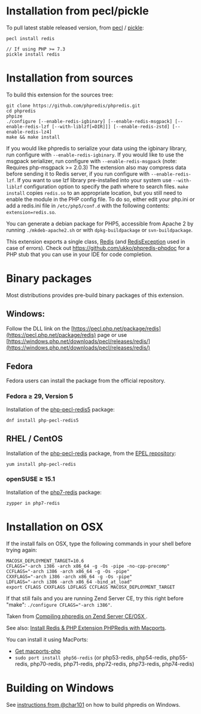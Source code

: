 # Installation from pecl/pickle

To pull latest stable released version, from [pecl](https://pecl.php.net/package/redis) / [pickle](https://wiki.php.net/rfc/deprecate-pear-include-composer):

~~~
pecl install redis

// If using PHP >= 7.3
pickle install redis
~~~

# Installation from sources

To build this extension for the sources tree:

~~~
git clone https://github.com/phpredis/phpredis.git
cd phpredis
phpize
./configure [--enable-redis-igbinary] [--enable-redis-msgpack] [--enable-redis-lzf [--with-liblzf[=DIR]]] [--enable-redis-zstd] [--enable-redis-lz4]
make && make install
~~~

If you would like phpredis to serialize your data using the igbinary library, run configure with `--enable-redis-igbinary`.
If you would like to use the msgpack serializer, run configure with `--enable-redis-msgpack` (note:  Requires php-msgpack >= 2.0.3)
The extension also may compress data before sending it to Redis server, if you run configure with `--enable-redis-lzf`. If you want to use lzf library pre-installed into your system use `--with-liblzf` configuration option to specify the path where to search files.
`make install` copies `redis.so` to an appropriate location, but you still need to enable the module in the PHP config file. To do so, either edit your php.ini or add a redis.ini file in `/etc/php5/conf.d` with the following contents: `extension=redis.so`.

You can generate a debian package for PHP5, accessible from Apache 2 by running `./mkdeb-apache2.sh` or with `dpkg-buildpackage` or `svn-buildpackage`.

This extension exports a single class, [Redis](./README.md#class-redis) (and [RedisException](./README.md#class-redisexception) used in case of errors). Check out https://github.com/ukko/phpredis-phpdoc for a PHP stub that you can use in your IDE for code completion.


# Binary packages

Most distributions provides pre-build binary packages of this extension.

## Windows:

Follow the DLL link on the [https://pecl.php.net/package/redis](https://pecl.php.net/package/redis) page or use [https://windows.php.net/downloads/pecl/releases/redis/](https://windows.php.net/downloads/pecl/releases/redis/)

## Fedora

Fedora users can install the package from the official repository.

### Fedora ≥ 29, Version 5

Installation of the [php-pecl-redis5](https://packages.fedoraproject.org/pkgs/php-pecl-redis5/php-pecl-redis5/) package:

~~~
dnf install php-pecl-redis5
~~~

## RHEL / CentOS

Installation of the [php-pecl-redis](https://apps.fedoraproject.org/packages/php-pecl-redis) package, from the [EPEL repository](https://fedoraproject.org/wiki/EPEL):

~~~
yum install php-pecl-redis
~~~

### openSUSE ≥ 15.1

Installation of the [php7-redis](https://software.opensuse.org/package/php7-redis?search_term=php7-redis) package:

~~~
zypper in php7-redis
~~~


# Installation on OSX

If the install fails on OSX, type the following commands in your shell before trying again:
~~~
MACOSX_DEPLOYMENT_TARGET=10.6
CFLAGS="-arch i386 -arch x86_64 -g -Os -pipe -no-cpp-precomp"
CCFLAGS="-arch i386 -arch x86_64 -g -Os -pipe"
CXXFLAGS="-arch i386 -arch x86_64 -g -Os -pipe"
LDFLAGS="-arch i386 -arch x86_64 -bind_at_load"
export CFLAGS CXXFLAGS LDFLAGS CCFLAGS MACOSX_DEPLOYMENT_TARGET
~~~

If that still fails and you are running Zend Server CE, try this right before "make": `./configure CFLAGS="-arch i386"`.

Taken from [Compiling phpredis on Zend Server CE/OSX ](http://www.tumblr.com/tagged/phpredis).

See also: [Install Redis & PHP Extension PHPRedis with Macports](http://www.lecloud.net/post/3378834922/install-redis-php-extension-phpredis-with-macports).

You can install it using MacPorts:

- [Get macports-php](https://www.macports.org/)
- `sudo port install php56-redis` (or php53-redis, php54-redis, php55-redis, php70-redis, php71-redis, php72-redis, php73-redis, php74-redis)

# Building on Windows

See [instructions from @char101](https://github.com/phpredis/phpredis/issues/213#issuecomment-11361242) on how to build phpredis on Windows.


